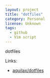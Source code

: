 ```yaml
---
layout: project
title: "dotfiles"
category: Personal
license: Unknown
tags:
  - github
  - Vim script
---
```


dotfiles

Links:


* [aquilax/dotfiles](https://github.com/aquilax/dotfiles)
